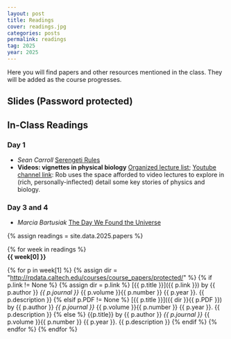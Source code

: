 ```yaml
---
layout: post
title: Readings
cover: readings.jpg
categories: posts
permalink: readings
tag: 2025
year: 2025
---
```

Here you will find papers and other resources mentioned in the class. They will be added as the course progresses.

## Slides (Password protected)


## In-Class Readings
### Day 1
* *Sean Carroll* [Serengeti Rules](https://www.google.fr/books/edition/The_Serengeti_Rules/uyn-EAAAQBAJ?hl=fr&gbpv=0)
* **Videos: vignettes in physical biology** [Organized lecture list](http://www.rpgroup.caltech.edu/aph161/syllabus); [Youtube channel link](https://www.youtube.com/channel/UCnYEe45w6F4G3AEYCyNHMWg/videos): Rob uses the space afforded to video lectures to explore in (rich, personally-inflected) detail some key stories of physics and biology.

### Day 3 and 4
* *Marcia Bartusiak* [The Day We Found the Universe](https://books.google.bj/books/about/The_Day_We_Found_the_Universe.html?hl=fr&id=7XojzXh4_KEC)


{% assign readings = site.data.2025.papers %}

{% for week in readings %}
<span style="display: block; font-weight: 500"> <b>{{ week[0] }}</b></span>

{% for p in week[1] %}
{% assign dir = "http://rpdata.caltech.edu/courses/course_papers/protected/" %}
{% if p.link != None %}
{% assign dir = p.link %}
[{{ p.title }}]({{ p.link }}) by {{ p.author }} *{{ p.journal }}* {{ p.volume }}{{ p.number }} {{ p.year }}. {{ p.description }}
{% elsif p.PDF != None %}
[{{ p.title }}]({{ dir }}{{ p.PDF }}) by {{ p.author }} *{{ p.journal }}* {{ p.volume }}{{ p.number }} {{ p.year }}. {{ p.description }}
{% else %}
{{p.title}} by {{ p.author }} *{{ p.journal }}* {{ p.volume }}{{ p.number }} {{ p.year }}. {{ p.description }}
{% endif %}
{% endfor %}
{% endfor %}
